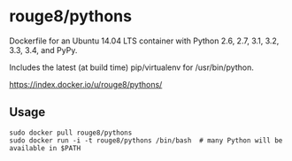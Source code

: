 rouge8/pythons
===============

Dockerfile for an Ubuntu 14.04 LTS container with Python 2.6, 2.7, 3.1, 3.2, 3.3, 3.4, and PyPy.

Includes the latest (at build time) pip/virtualenv for /usr/bin/python.

<https://index.docker.io/u/rouge8/pythons/>

## Usage

    sudo docker pull rouge8/pythons
    sudo docker run -i -t rouge8/pythons /bin/bash  # many Python will be available in $PATH

